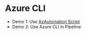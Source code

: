 # Azure CLI

- Demo 1: Use [AzAutomation Script](https://github.com/ARambazamba/AzAutomation)
- Demo 2: Use Azure CLI in Pipeline